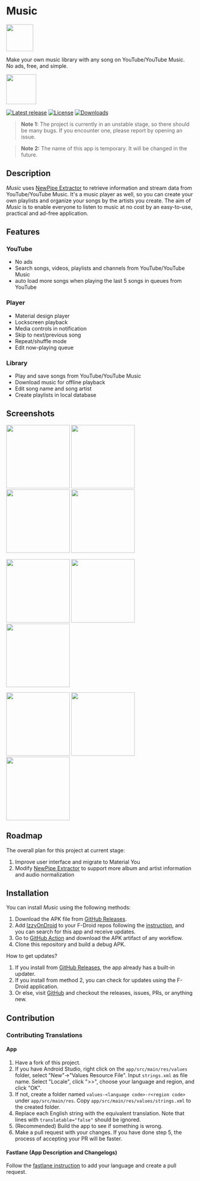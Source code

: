# Music

<img src="https://raw.githubusercontent.com/z-huang/music/dev/app/src/main/res/mipmap-xxxhdpi/ic_launcher_round.png" height="72">

Make your own music library with any song on YouTube/YouTube Music.  
No ads, free, and simple.

[<img src="https://gitlab.com/IzzyOnDroid/repo/-/raw/master/assets/IzzyOnDroid.png" height="80">](https://apt.izzysoft.de/fdroid/index/apk/com.zionhuang.music)

[![Latest release](https://img.shields.io/github/v/release/z-huang/music?include_prereleases)](https://github.com/z-huang/music/releases)
[![License](https://img.shields.io/github/license/z-huang/music)](https://www.gnu.org/licenses/gpl-3.0)
[![Downloads](https://img.shields.io/github/downloads/z-huang/music/total)](https://github.com/z-huang/music/releases)

> **Note 1:** The project is currently in an unstable stage, so there should be many bugs. If you encounter one, please report by opening an issue.

> **Note 2:** The name of this app is temporary. It will be changed in the future.

## Description

_Music_ uses [NewPipe Extractor](https://github.com/TeamNewPipe/NewPipeExtractor) to retrieve information and stream data from YouTube/YouTube Music. It's a music player as well, so you can create your own playlists and organize your songs by the artists you create. The aim of _Music_ is to enable everyone to listen to music at no cost by an easy-to-use, practical and ad-free application.

## Features

### YouTube

- No ads
- Search songs, videos, playlists and channels from YouTube/YouTube Music
- auto load more songs when playing the last 5 songs in queues from YouTube

### Player

- Material design player
- Lockscreen playback
- Media controls in notification
- Skip to next/previous song
- Repeat/shuffle mode
- Edit now-playing queue

### Library

- Play and save songs from YouTube/YouTube Music
- Download music for offline playback
- Edit song name and song artist
- Create playlists in local database

## Screenshots

<p float="left">
  <img src="https://raw.githubusercontent.com/z-huang/music/master/screenshots/main.jpg" width="170" />
  <img src="https://raw.githubusercontent.com/z-huang/music/master/screenshots/artists.jpg" width="170" />
  <img src="https://raw.githubusercontent.com/z-huang/music/master/screenshots/playlists.jpg" width="170" />
  <img src="https://raw.githubusercontent.com/z-huang/music/master/screenshots/explore.jpg" width="170" />
</p>
<p float="left">
  <img src="https://raw.githubusercontent.com/z-huang/music/master/screenshots/player.jpg" width="170" />
  <img src="https://raw.githubusercontent.com/z-huang/music/master/screenshots/notification.jpg" width="170" />
  <img src="https://raw.githubusercontent.com/z-huang/music/master/screenshots/now playing queue.jpg" width="170" />
</p>
<p float="left">
  <img src="https://raw.githubusercontent.com/z-huang/music/master/screenshots/search.jpg" width="170" />
  <img src="https://raw.githubusercontent.com/z-huang/music/master/screenshots/search results.jpg" width="170" />
  <img src="https://raw.githubusercontent.com/z-huang/music/master/screenshots/settings.jpg" width="170" />
</p>

## Roadmap

The overall plan for this project at current stage:
1. Improve user interface and migrate to Material You
2. Modify [NewPipe Extractor](https://github.com/TeamNewPipe/NewPipeExtractor) to support more album and artist information and audio normalization

## Installation

You can install _Music_ using the following methods:

1. Download the APK file from [GitHub Releases](https://github.com/z-huang/music/releases).
2. Add [IzzyOnDroid](https://apt.izzysoft.de/fdroid/index/apk/com.zionhuang.music) to your F-Droid repos following the [instruction](https://apt.izzysoft.de/fdroid/index/info), and you can search for this app and receive updates.
3. Go to [GitHub Action](https://github.com/z-huang/music/actions) and download the APK artifact of any workflow.
4. Clone this repository and build a debug APK.

How to get updates?

1. If you install from [GitHub Releases](https://github.com/z-huang/music/releases), the app already has a built-in updater.
2. If you install from method 2, you can check for updates using the F-Droid application.
3. Or else, visit [GitHub](https://github.com/z-huang/music) and checkout the releases, issues, PRs, or anything new.

## Contribution

### Contributing Translations

#### App

1. Have a fork of this project.
2. If you have Android Studio, right click on the `app/src/main/res/values` folder, select "New"->"Values Resource File". Input `strings.xml` as file name. Select "Locale", click ">>", choose your language and region, and click "OK".
3. If not, create a folder named `values-<language code>-r<region code>` under `app/src/main/res`. Copy `app/src/main/res/values/strings.xml` to the created folder.
4. Replace each English string with the equivalent translation. Note that lines with `translatable="false"` should be ignored.
5. (Recommended) Build the app to see if something is wrong.
6. Make a pull request with your changes. If you have done step 5, the process of accepting your PR will be faster.

#### Fastlane (App Description and Changelogs)

Follow the [fastlane instruction](https://gitlab.com/-/snippets/1895688) to add your language and create a pull request.